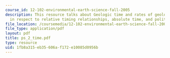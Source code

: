 ```yaml
---
course_id: 12-102-environmental-earth-science-fall-2005
description: This resource talks about Geologic time and rates of geologic processes
  in respect to relative timing relationships, absolute time, and politics.
file_location: /coursemedia/12-102-environmental-earth-science-fall-2005/1fb8a315eb35606af172e10085d0956b_ps_2_time.pdf
file_type: application/pdf
layout: pdf
title: ps_2_time.pdf
type: resource
uid: 1fb8a315-eb35-606a-f172-e10085d0956b
---
```

